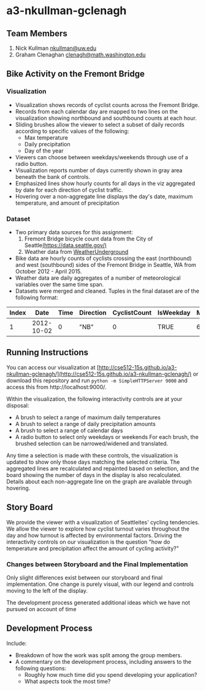 a3-nkullman-gclenagh
===============

## Team Members

1. Nick Kullman nkullman@uw.edu
2. Graham Clenaghan clenagh@math.washington.edu

## Bike Activity on the Fremont Bridge

### Visualization
- Visualization shows records of cyclist counts across the Fremont Bridge.
- Records from each calendar day are mapped to two lines on the visualization showing northbound and southbound counts at each hour.
- Sliding brushes allow the viewer to select a subset of daily records according to specific values of the following:
  - Max temperature
  - Daily precipitation
  - Day of the year
- Viewers can choose between weekdays/weekends through use of a radio button.
- Visualization reports number of days currently shown in gray area beneath the bank of controls.
- Emphasized lines show hourly counts for all days in the viz aggregated by date for each direction of cyclist traffic.
- Hovering over a non-aggregate line displays the day's date, maximum temperature, and amount of precipitation

### Dataset
- Two primary data sources for this assignment:
  1. Fremont Bridge bicycle count data from the City of Seattle[(https://data.seattle.gov/)](https://data.seattle.gov/Transportation/Fremont-Bridge-Hourly-Bicycle-Counts-by-Month-Octo/65db-xm6k)
  2. Weather data from [WeatherUnderground](http://www.wunderground.com/)
- Bike data are hourly counts of cyclists crossing the east (northbound) and west (southbound) sides of the Fremont Bridge in Seattle, WA from October 2012 - April 2015.
- Weather data are daily aggregates of a number of meteorological variables over the same time span.
- Datasets were merged and cleaned. Tuples in the final dataset are of the following format:
<!--- Table not displaying properly... --->
|Index | Date | Time | Direction | CyclistCount | IsWeekday | Max_TemperatureF | PrecipitationIn | daynum |
| -- | -- | -- | -- | -- | -- | -- | -- | -- |
| 1 | 2012-10-02 | 0 | "NB" | 0 | TRUE | 63 | 0 | 275 |

 
<!--- (Put a brief description of your final interactive visualization application and your dataset here.) --->


## Running Instructions

<!--- Put your running instructions here. (Tell us how to run your visualization.) --->

You can access our visualization at [http://cse512-15s.github.io/a3-nkullman-gclenagh/](http://cse512-15s.github.io/a3-nkullman-gclenagh/) or download this repository and run `python -m SimpleHTTPServer 9000` and access this from http://localhost:9000/.

Within the visualization, the following interactivity controls are at your disposal:
- A brush to select a range of maximum daily temperatures
- A brush to select a range of daily precipitation amounts
- A brush to select a range of calendar days
- A radio button to select only weekdays or weekends
For each brush, the brushed selection can be narrowed/widened and translated. 

Any time a selection is made with these controls, the visualization is updated to show only those days matching the selected criteria. The aggregated lines are recalculated and repainted based on selection, 
and the board showing the number of days in the display is also recalculated.
Details about each non-aggregate line on the graph are available through hovering.

## Story Board

We provide the viewer with a visualization of Seattleites' cycling tendencies.
We allow the viewer to explore how cyclist turnout varies throughout the day and how turnout is affected by environmental factors. 
Driving the interactivity controls on our visualization is the question "how do temperature and precipitation affect the amount of cycling activity?"  

<!--- Put either your storyboard content or a [link to your storyboard pdf file](storyboard.pdf?raw=true) here.
Just like A2, you can use any software to create a *reasonable* pdf storyboard. --->


### Changes between Storyboard and the Final Implementation

Only slight differences exist between our storyboard and final implementation. One change is purely visual, with our legend and controls moving to the left of the display.

The development process generated additional ideas which we have not pursued on account of time 

<!--- A paragraph explaining changes between the storyboard and the final implementation. --->


## Development Process

Include:
- Breakdown of how the work was split among the group members. 
- A commentary on the development process, including answers to the following questions: 
  - Roughly how much time did you spend developing your application?
  - What aspects took the most time?